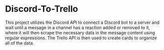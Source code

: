 # Discord-To-Trello

This project utilizes the Discord API to connect a Discord bot to a server and wait until a message in a channel has a reaction added or removed to it, where it will then scrape the necessary data in the message content using regular expressions. The Trello API is then used to create cards to organize all of the data. 

